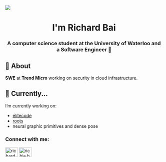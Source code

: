 ![](https://komarev.com/ghpvc/?username=richieb21&color=04356f)
<h1 align="center">I'm Richard Bai</h1>
<h3 align="center">A computer science student at the University of Waterloo and a Software Engineer 📍</h3>

## 📖 About
**SWE** at **Trend Micro** working on security in cloud infrastructure.

## 🌱 Currently...
I’m currently working on:
- [elitecode](https://github.com/elitecode-org)
- [roots](https://github.com/richieb21/roots)
- neural graphic primitives and dense pose 

<h3 align="left">Connect with me:</h3>
<p align="left">
<a href="https://linkedin.com/in/richard-bai-426b1a21a/" target="blank"><img align="center" src="https://raw.githubusercontent.com/rahuldkjain/github-profile-readme-generator/master/src/images/icons/Social/linked-in-alt.svg" alt="richard-bai-426b1a21a/" height="30" width="40" /></a>
<a href="https://instagram.com/richie.b18" target="blank"><img align="center" src="https://raw.githubusercontent.com/rahuldkjain/github-profile-readme-generator/master/src/images/icons/Social/instagram.svg" alt="richie.b18" height="30" width="40" /></a>
</p>
